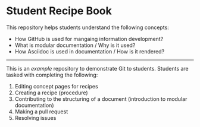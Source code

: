 # Student Recipe Book

This repository helps students understand the following concepts:
* How GitHub is used for mangaing information development?
* What is modular documentation / Why is it used?
* How Asciidoc is used in documentation / How is it rendered?
___________________________________________________________________________________________________________________

This is an _example_ repository to demonstrate Git to students. Students are tasked with completing the following:
1) Editing concept pages for recipes
2) Creating a recipe (procedure) 
3) Contributing to the structuring of a document (introduction to modular documentation)
4) Making a pull request
5) Resolving issues


